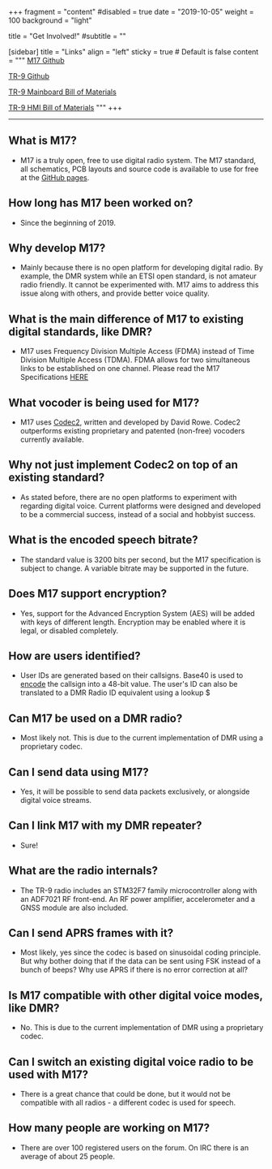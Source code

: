 +++
fragment = "content"
#disabled = true
date = "2019-10-05"
weight = 100
background = "light"

title = "Get Involved!"
#subtitle = ""

[sidebar]
  title = "Links"
  align = "left"
  sticky = true # Default is false
  content = """
[M17 Github](https://github.com/M17-Project)

[TR-9 Github](https://github.com/M17-Project/TR-9)

[TR-9 Mainboard Bill of Materials](https://htmlpreview.github.io/?https://github.com/M17-Project/TR-9/blob/master/kicad/Mainboard/BOM/ibom.html)

[TR-9 HMI Bill of Materials](https://htmlpreview.github.io/?https://github.com/M17-Project/TR-9/blob/master/kicad/HMI/BOM/ibom.html)
"""
+++

---
What is M17?
------------

* M17 is a truly open, free to use digital radio system. The M17 standard, all schematics, PCB layouts and source code is available to use for free at the [GitHub pages](https://github.com/sp5wwp).

How long has M17 been worked on?
--------------------------------

* Since the beginning of 2019.

Why develop M17?
----------------

* Mainly because there is no open platform for developing digital radio. By example, the DMR system while an ETSI open standard, is not amateur radio friendly. It cannot be experimented with. M17 aims to address this issue along with others, and provide better voice quality.

What is the main difference of M17 to existing digital standards, like DMR?
---------------------------------------------------------------------------

* M17 uses Frequency Division Multiple Access (FDMA) instead of Time Division Multiple Access (TDMA). FDMA allows for two simultaneous links to be established on one channel. Please read the M17 Specifications [HERE](https://m17-protocol-specification.readthedocs.io/en/latest/)

What vocoder is being used for M17?
-----------------------------------

* M17 uses [Codec2](http://www.rowetel.com/wordpress/?page_id=452), written and developed by David Rowe. Codec2 outperforms existing proprietary and patented (non-free) vocoders currently available.

Why not just implement Codec2 on top of an existing standard?
-------------------------------------------------------------

* As stated before, there are no open platforms to experiment with regarding digital voice. Current platforms were designed and developed to be a commercial success, instead of a social and hobbyist success.

What is the encoded speech bitrate?
-----------------------------------

* The standard value is 3200 bits per second, but the M17 specification is subject to change. A variable bitrate may be supported in the future.

Does M17 support encryption?
----------------------------

* Yes, support for the Advanced Encryption System (AES) will be added with keys of different length. Encryption may be enabled where it is legal, or disabled completely.

How are users identified?
-------------------------

* User IDs are generated based on their callsigns. Base40 is used to [encode](https://m17.programradios.com/) the callsign into a 48-bit value. The user's ID can also be translated to a DMR Radio ID equivalent using a lookup $

Can M17 be used on a DMR radio?
-------------------------------

* Most likely not. This is due to the current implementation of DMR using a proprietary codec.

Can I send data using M17?
--------------------------

* Yes, it will be possible to send data packets exclusively, or alongside digital voice streams.

Can I link M17 with my DMR repeater?
------------------------------------

* Sure!

What are the radio internals?
-----------------------------

* The TR-9 radio includes an STM32F7 family microcontroller along with an ADF7021 RF front-end. An RF power amplifier, accelerometer and a GNSS module are also included.

Can I send APRS frames with it?
-------------------------------

* Most likely, yes since the codec is based on sinusoidal coding principle. But why bother doing that if the data can be sent using FSK instead of a bunch of beeps? Why use APRS if there is no error correction at all?

Is M17 compatible with other digital voice modes, like DMR?
-----------------------------------------------------------

* No. This is due to the current implementation of DMR using a proprietary codec.

Can I switch an existing digital voice radio to be used with M17?
-----------------------------------------------------------------

* There is a great chance that could be done, but it would not be compatible with all radios - a different codec is used for speech.

How many people are working on M17?
-----------------------------------

* There are over 100 registered users on the forum. On IRC there is an average of about 25 people.
